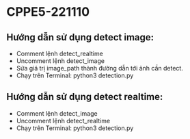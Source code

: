 # CPPE5-221110

## Hướng dẫn sử dụng detect image:
+ Comment lệnh detect_realtime
+ Uncomment lệnh detect_image
+ Sửa giá trị image_path thành đường dẫn tới ảnh cần detect.
+ Chạy trên Terminal: python3 detection.py

## Hướng dẫn sử dụng detect realtime:
+ Comment lệnh detect_image
+ Uncomment lệnh detect_realtime
+ Chạy trên Terminal: python3 detection.py
